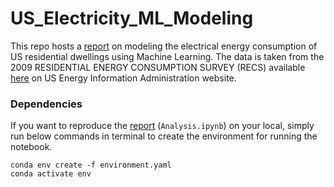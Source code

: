 # US_Electricity_ML_Modeling
This repo hosts a [report](https://github.com/arashshams/US_Electricity_ML_Modeling/blob/master/Analysis.ipynb) on modeling the electrical energy consumption of US residential dwellings using Machine Learning. The data is taken from the 2009 RESIDENTIAL ENERGY CONSUMPTION SURVEY (RECS) available [here](https://www.eia.gov/consumption/residential/data/2009/index.php?view=microdata) on US Energy Information Administration website.

### Dependencies

If you want to reproduce the [report](https://github.com/arashshams/US_Electricity_ML_Modeling/blob/master/Analysis.ipynb) (`Analysis.ipynb`) on your local, simply run below commands in terminal to create the environment for running the notebook.

```
conda env create -f environment.yaml
conda activate env
```
